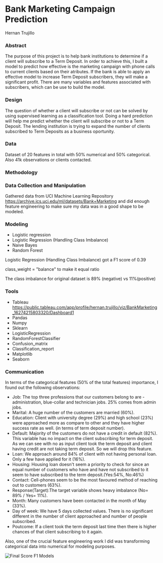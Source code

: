 # Bank Marketing Campaign Prediction
 Hernan Trujillo

### Abstract

The purpose of this project is to help bank institutions to determine if a client will subscribe to a Term Deposit. In order to achieve this, I built a model to predict how effective is the marketing campaign with phone calls to current clients based on their atributes. If the bank is able to apply an effective model to increase Term Deposit subscribers, they will make a significant profit. There are many variables and features associated with subscribers, which can be use to build the model. 

### Design

The question of whether a client will subscribe or not can be solved by using supervised learning as a classification tool. Doing a hard prediction will help me predict whether the client will subscribe or not to a Term Deposit. The lending institution is trying to expand the number of clients subscribed to Term Deposits as a business oportunity.

### Data

Dataset of 20 features in total with 50% numerical and 50% categorical. Also 41k observations or clients contacted.

### Methodology

### Data Collection and Manipulation

Gathered data from UCI Machine Learning Repository https://archive.ics.uci.edu/ml/datasets/Bank+Marketing and did  enough feature engineering to make sure my data was in a good shape to be modeled.

### Modeling

- Logistic regression
- Logistic Regression (Handling Class Imbalance)
- Naive Bayes
- Random Forest

Logistic Regression (Handling Class Imbalance) got a F1 score of 0.39 

class_weight = "balance" to make it equal ratio


The class imbalance for original dataset is 89% (negative) vs 11%(positive)

### Tools

- Tableau https://public.tableau.com/app/profile/hernan.trujillo/viz/BankMarketing_16274215803320/Dashboard1
- Pandas
- Numpy
- Sklearn
- LogisticRegression
- RandomForestClassifier
- Confusion_matrix
- Classification_report
- Matplotlib 
- Seaborn

### Communication

In terms of the categorical features (50% of the total features) importance, I found out the following observations:

- Job: The top three professions that our customers belong to are - administration, blue-collar and technician jobs. 25% comes from admin jobs.
- Marital: A huge number of the customers are married (60%).
- Education: Client with university degree (29%) and high school (23%) were approached more as compare to other and they have higher success rate as well. (in terms of term deposit number).
- Default: Majority of the customers do not have a credit in default (82%). This variable has no impact on the client subscribing for term deposit. As we can see with no as input client took the term deposit and client having credit are not taking term deposit. So we will drop this feature.
- Loan: We approach around 84% of client with not having personal loan. Only a few have applied for it (16%).
- Housing: Housing loan doesn't seem a priority to check for since an equal number of customers who have and have not subscribed to it seem to have subscribed to the term deposit.(Yes:54%, No:46%)
- Contact: Cell-phones seem to be the most favoured method of reaching out to customers (63%).
- Response(Target):The target variable shows heavy imbalance (No= 89% / Yes= 11%).
- Month: Many customers have been contacted in the month of May (33%).
- Day of week: We have 5 days collected values. There is no significant different in the number of client approached and number of people subscribed.
- Poutcome: If a client took the term deposit last time then there is higher chances of that client subscribing to it again.

Also, one of the crucial feature engineering work I did was transforming categorical data into numerical for modeling purposes.

![Final Score F1 Models](https://user-images.githubusercontent.com/77758249/128502107-677bbf8f-155b-46f1-b696-49a344877c8e.png)

